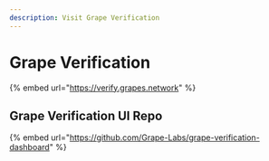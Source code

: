 ```yaml
---
description: Visit Grape Verification
---
```


# Grape Verification



{% embed url="https://verify.grapes.network" %}

## Grape Verification UI Repo

{% embed url="https://github.com/Grape-Labs/grape-verification-dashboard" %}
